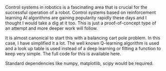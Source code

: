 Control systems in robotics is a fascinating area that is crucial for the successful operation of a robot. Control systems based on reinforcement learning AI algorithms are gaining popularity rapidly these days and I thought I would take a dig at it too. This is just a proof-of-concept type of an attempt and more deeper work will follow.

It is almost canonical to start this with a balancing cart pole problem. In this case, I have simplified it a lot. The well known Q-learning algorithm is used and a look up table is used instead of a deep learning or fitting a function to keep very simple. The full code for this is available here.  

Standard dependencies like numpy, matplotlib, scipy would be required.
